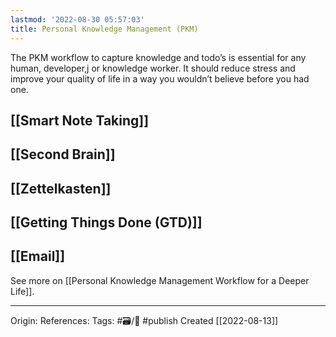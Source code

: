 ```yaml
---
lastmod: '2022-08-30 05:57:03'
title: Personal Knowledge Management (PKM)
---
```


The PKM workflow to capture knowledge and todo’s is essential for any human, developer,j or knowledge worker. It should reduce stress and improve your quality of life in a way you wouldn’t believe before you had one.

## [[Smart Note Taking]]
## [[Second Brain]]
## [[Zettelkasten]]
## [[Getting Things Done (GTD)]]
## [[Email]]

See more on [[Personal Knowledge Management Workflow for a Deeper Life]].


---
Origin: 
References: 
Tags: #🗃/🌻 #publish 
Created [[2022-08-13]]